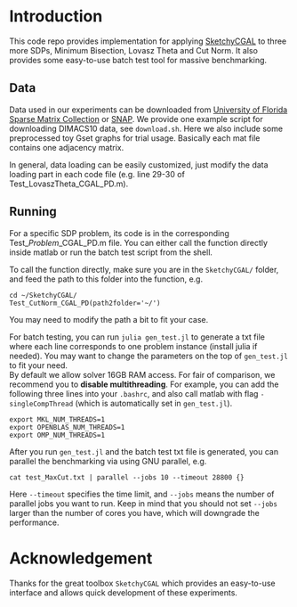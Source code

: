 # Introduction  

This code repo provides implementation for applying 
[SketchyCGAL](https://github.com/alpyurtsever/SketchyCGAL) to 
three more SDPs, Minimum Bisection, Lovasz Theta and Cut Norm.  It also provides some easy-to-use batch test tool for massive benchmarking.

## Data
Data used in our experiments can be downloaded from [University of Florida Sparse Matrix Collection](https://sparse.tamu.edu/) or [SNAP](https://snap.stanford.edu/data/index.html). We provide one example script for downloading DIMACS10 data, see `download.sh`.
Here we also include some preprocessed toy Gset graphs for trial usage. Basically each 
mat file contains one adjacency matrix.

In general, data loading can be easily customized, just modify the data loading part in each 
code file (e.g. line 29-30 of Test_LovaszTheta_CGAL_PD.m).  

## Running  
For a specific SDP problem, its code is in the corresponding Test_*Problem*_CGAL_PD.m file. You can either call the function directly inside 
matlab or run the batch test script from the shell.

To call the function directly, make sure you are in the `SketchyCGAL/` folder, 
and feed the path to this folder into the function, e.g. 
```
cd ~/SketchyCGAL/
Test_CutNorm_CGAL_PD(path2folder='~/')
```
You may need to modify the path a bit to fit your case.

For batch testing, you can run `julia gen_test.jl` to generate a txt file 
where each line corresponds to one problem instance (install julia if needed). You may want to 
change the parameters on the top of `gen_test.jl` to fit your need.  
By default we allow solver 16GB RAM access.
For fair of comparison, we recommend you to **disable multithreading**. For example, you can add
the following three lines into your `.bashrc`, and also call matlab with flag 
`-singleCompThread` (which is automatically set in `gen_test.jl`). 
```
export MKL_NUM_THREADS=1
export OPENBLAS_NUM_THREADS=1
export OMP_NUM_THREADS=1
```
After you run `gen_test.jl` and the batch test txt file is generated, 
you can parallel the benchmarking via using GNU parallel, e.g. 
```
cat test_MaxCut.txt | parallel --jobs 10 --timeout 28800 {}
```
Here `--timeout` specifies the time limit, and `--jobs` means the number of 
parallel jobs you want to run. Keep in mind that you should not set `--jobs` 
larger than the number of cores you have, which will downgrade the performance.

# Acknowledgement
Thanks for the great toolbox `SketchyCGAL` which provides an easy-to-use interface and allows quick development of these experiments. 
